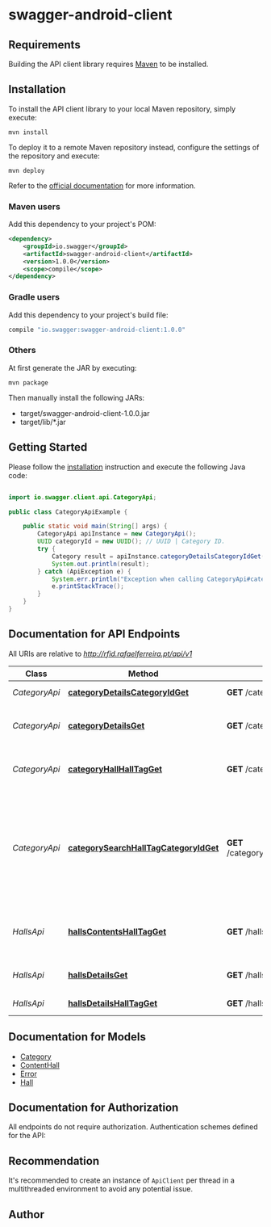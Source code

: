 # swagger-android-client

## Requirements

Building the API client library requires [Maven](https://maven.apache.org/) to be installed.

## Installation

To install the API client library to your local Maven repository, simply execute:

```shell
mvn install
```

To deploy it to a remote Maven repository instead, configure the settings of the repository and execute:

```shell
mvn deploy
```

Refer to the [official documentation](https://maven.apache.org/plugins/maven-deploy-plugin/usage.html) for more information.

### Maven users

Add this dependency to your project's POM:

```xml
<dependency>
    <groupId>io.swagger</groupId>
    <artifactId>swagger-android-client</artifactId>
    <version>1.0.0</version>
    <scope>compile</scope>
</dependency>
```

### Gradle users

Add this dependency to your project's build file:

```groovy
compile "io.swagger:swagger-android-client:1.0.0"
```

### Others

At first generate the JAR by executing:

    mvn package

Then manually install the following JARs:

* target/swagger-android-client-1.0.0.jar
* target/lib/*.jar

## Getting Started

Please follow the [installation](#installation) instruction and execute the following Java code:

```java

import io.swagger.client.api.CategoryApi;

public class CategoryApiExample {

    public static void main(String[] args) {
        CategoryApi apiInstance = new CategoryApi();
        UUID categoryId = new UUID(); // UUID | Category ID.
        try {
            Category result = apiInstance.categoryDetailsCategoryIdGet(categoryId);
            System.out.println(result);
        } catch (ApiException e) {
            System.err.println("Exception when calling CategoryApi#categoryDetailsCategoryIdGet");
            e.printStackTrace();
        }
    }
}

```

## Documentation for API Endpoints

All URIs are relative to *http://rfid.rafaelferreira.pt/api/v1*

Class | Method | HTTP request | Description
------------ | ------------- | ------------- | -------------
*CategoryApi* | [**categoryDetailsCategoryIdGet**](docs/CategoryApi.md#categoryDetailsCategoryIdGet) | **GET** /category/details/{category_id}/ | Details of a category
*CategoryApi* | [**categoryDetailsGet**](docs/CategoryApi.md#categoryDetailsGet) | **GET** /category/details/ | List all the categories in the system
*CategoryApi* | [**categoryHallHallTagGet**](docs/CategoryApi.md#categoryHallHallTagGet) | **GET** /category/hall/{hall_tag}/ | Get categories associated with a hall
*CategoryApi* | [**categorySearchHallTagCategoryIdGet**](docs/CategoryApi.md#categorySearchHallTagCategoryIdGet) | **GET** /category/search/{hall_tag}/{category_id}/ | Get the path between the hall where the user is and the category that the user wants to go
*HallsApi* | [**hallsContentsHallTagGet**](docs/HallsApi.md#hallsContentsHallTagGet) | **GET** /halls/contents/{hall_tag}/ | Get the contetns associated with a hall tag
*HallsApi* | [**hallsDetailsGet**](docs/HallsApi.md#hallsDetailsGet) | **GET** /halls/details/ | List all the halls in the system
*HallsApi* | [**hallsDetailsHallTagGet**](docs/HallsApi.md#hallsDetailsHallTagGet) | **GET** /halls/details/{hall_tag}/ | Details of a hall


## Documentation for Models

 - [Category](docs/Category.md)
 - [ContentHall](docs/ContentHall.md)
 - [Error](docs/Error.md)
 - [Hall](docs/Hall.md)


## Documentation for Authorization

All endpoints do not require authorization.
Authentication schemes defined for the API:

## Recommendation

It's recommended to create an instance of `ApiClient` per thread in a multithreaded environment to avoid any potential issue.

## Author



